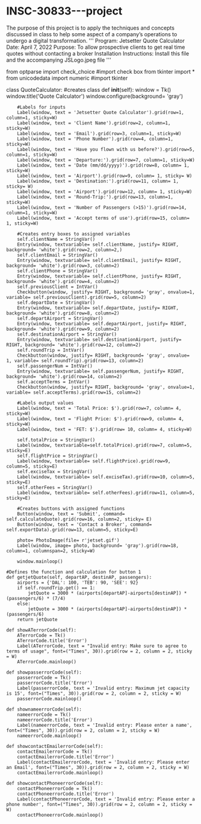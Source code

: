 # INSC-30833---project
The purpose of this project is to apply the techniques and concepts discussed in class to help some aspect of a company’s operations to undergo a digital transformation. 
'''
Program: Jetsetter Quote Calculator
Date: April 7, 2022
Purpose: To allow prospective clients to get real time quotes without contacting a broker
Installation Instructions: Install this file and the accompanying JSLogo.jpeg file
'''

from optparse import check_choice #import check box 
from tkinter import *
from unicodedata import numeric #import tkinter

class QuoteCalculator: #creates class
    def __init__(self):
        window = Tk()
        window.title('Quote Calculator')
        window.configure(background= 'gray')

        #Labels for inputs
        Label(window, text = 'Jetsetter Quote Calculator').grid(row=1, column=1, sticky=W)
        Label(window, text = 'Client Name').grid(row=2, column=1, sticky=W)
        Label(window, text = 'Email').grid(row=3, column=1, sticky=W)
        Label(window, text = 'Phone Number').grid(row=4, column=1, sticky=W)
        Label(window, text = 'Have you flown with us before?').grid(row=5, column=1, sticky=W)
        Label(window, text = 'Departure:').grid(row=7, column=1, sticky=W)
        Label(window, text = 'Date (mm/dd/yyyy)').grid(row=8, column= 1, sticky=W)
        Label(window, text = 'Airport').grid(row=9, column= 1, sticky= W)
        Label(window, text = 'Destination:').grid(row=11, column= 1, sticky= W)
        Label(window, text = 'Airport').grid(row=12, column= 1, sticky=W)
        Label(window, text = 'Round-Trip:').grid(row=13, column=1, sticky=W)
        Label(window, text = 'Number of Passengers (>15)').grid(row=14, column=1, sticky=W)
        Label(window, text = 'Accept terms of use').grid(row=15, column= 1, sticky=W)

        #Creates entry boxes to assigned variables
        self.clientName = StringVar()
        Entry(window, textvariable= self.clientName, justify= RIGHT, background= 'white').grid(row=2, column=2,)
        self.clientEmail = StringVar()
        Entry(window, textvariable= self.clientEmail, justify= RIGHT, background= 'white').grid(row=3, column=2)
        self.clientPhone = StringVar()
        Entry(window, textvariable= self.clientPhone, justify= RIGHT, background= 'white').grid(row=4, column=2)
        self.previousClient = IntVar()
        Checkbutton(window, justify= RIGHT, background= 'gray', onvalue=1, variable= self.previousClient).grid(row=5, column=2)
        self.departDate = StringVar()
        Entry(window, textvariable= self.departDate, justify= RIGHT, background= 'white').grid(row=8, column=2)
        self.departAirport = StringVar()
        Entry(window, textvariable= self.departAirport, justify= RIGHT, background= 'white').grid(row=9, column=2)
        self.destinationAirport = StringVar()
        Entry(window, textvariable= self.destinationAirport, justify= RIGHT, background= 'white').grid(row=12, column=2)
        self.roundTrip = IntVar()
        Checkbutton(window, justify= RIGHT, background= 'gray', onvalue= 1, variable= self.roundTrip).grid(row=13, column=2)
        self.passengerNum = IntVar()
        Entry(window, textvariable= self.passengerNum, justify= RIGHT, background= 'white').grid(row=14, column=2)
        self.acceptTerms = IntVar()
        Checkbutton(window, justify= RIGHT, background= 'gray', onvalue=1, variable= self.acceptTerms).grid(row=15, column=2)
        
        #Labels output values
        Label(window, text = 'Total Price: $').grid(row=7, column= 4, sticky=W)
        Label(window, text = 'Flight Price: $').grid(row=9, column= 4, sticky=W)
        Label(window, text = 'FET: $').grid(row= 10, column= 4, sticky=W)

        self.totalPrice = StringVar()
        Label(window, textvariable=self.totalPrice).grid(row=7, column=5, sticky=E)
        self.flightPrice = StringVar()
        Label(window, textvariable= self.flightPrice).grid(row=9, column=5, sticky=E)
        self.exciseTax = StringVar()
        Label(window, textvariable= self.exciseTax).grid(row=10, column=5, sticky=E)
        self.otherFees = StringVar()
        Label(window, textvariable= self.otherFees).grid(row=11, column=5, sticky=E)

        #Creates buttons with assigned functions
        Button(window, text = 'Submit', command= self.calculateQuote).grid(row=16, column=2, sticky= E)
        Button(window, text = 'Contact a Broker', command= self.exportData).grid(row=13, column=5, sticky=E)

        photo= PhotoImage(file= r'jetset.gif')
        Label(window, image= photo, background= 'gray').grid(row=18, column=1, columnspan=2, sticky=W)

        window.mainloop()

    #Defines the function and calculation for button 1
    def getjetQuote(self, departAP, destinAP, passengers):
        airports = {'DAL': 100, 'TEB': 90, 'SEE': 92}
        if self.roundTrip.get() == 1:
            jetQuote = 3000 * (airports[departAP]-airports[destinAP]) * (passengers/6) * (7/4)
        else:
            jetQuote = 3000 * (airports[departAP]-airports[destinAP]) * (passengers/6)
        return jetQuote

    def showATerrorCode(self):
        ATerrorCode = Tk()
        ATerrorCode.title('Error')
        Label(ATerrorCode, text = "Invalid entry: Make sure to agree to terms of usage", font=("Times", 30)).grid(row = 2, column = 2, sticky = W)
        ATerrorCode.mainloop()

    def showpasserrorCode(self):
        passerrorCode = Tk()
        passerrorCode.title('Error')
        Label(passerrorCode, text = 'Invalid entry: Maximum jet capacity is 15', font=("Times", 30)).grid(row = 2, column = 2, sticky = W)
        passerrorCode.mainloop()

    def shownameerrorCode(self):
        nameerrorCode = Tk()
        nameerrorCode.title('Error')
        Label(nameerrorCode, text = 'Invalid entry: Please enter a name', font=("Times", 30)).grid(row = 2, column = 2, sticky = W)
        nameerrorCode.mainloop()

    def showcontactEmailerrorCode(self):
        contactEmailerrorCode = Tk()
        contactEmailerrorCode.title('Error')
        Label(contactEmailerrorCode, text = 'Invalid entry: Please enter an Email', font=("Times", 30)).grid(row = 2, column = 2, sticky = W)
        contactEmailerrorCode.mainloop()

    def showcontactPhoneerrorCode(self):
        contactPhoneerrorCode = Tk()
        contactPhoneerrorCode.title('Error')
        Label(contactPhoneerrorCode, text = 'Invalid entry: Please enter a phone number', font=("Times", 30)).grid(row = 2, column = 2, sticky = W)
        contactPhoneerrorCode.mainloop()
